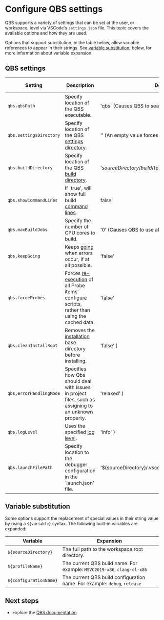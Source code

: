 # Configure QBS settings

QBS supports a variety of settings that can be set at the user, or workspace,
level via VSCode's `settings.json` file. This topic covers the available options
and how they are used.

Options that support substitution, in the table below, allow variable references
to appear in their strings. See [variable substitution](#variable-substitution),
below, for more information about variable expansion.

## QBS settings

|Setting  |Description | Default value | Supports substitution |
|---------|---------|---------|-----|
| `qbs.qbsPath`| Specify location of the QBS executable. | 'qbs' (Causes QBS to search the `PATH` environment variable.) | Yes. |
| `qbs.settingsDirectory`| Specify location of the QBS [settings directory](https://doc.qt.io/qbs/cli-config.html#op-op-op-op-settings-op-op-dir-op-lt-op-directory-op-gt-op). | '' (An empty value forces the use of the default pathю) | Yes. |
| `qbs.buildDirectory`| Specify location of the QBS [build directory](https://doc.qt.io/qbs/cli-build.html#op-op-op-op-build-op-op-directory-op-op-op-op-d-op-lt-op-directory-op-gt-op). | '${sourceDirectory}/build/${profileName}_${configurationName}' | Yes. |
| `qbs.showCommandLines`| If 'true', will show full build [command lines](https://doc.qt.io/qbs/cli-build.html#op-op-op-op-command-op-op-echo-op-op-mode-op-lt-op-mode-op-gt-op). | false'| No. |
| `qbs.maxBuildJobs`| Specify the number of CPU cores to build. | '0' (Causes QBS to use all CPU cores.) | No. |
| `qbs.keepGoing`| Keeps [going](https://doc.qt.io/qbs/cli-build.html#op-op-op-op-keep-op-op-going-op-op-op-op-k) when errors occur, if at all possible. | 'false' | No. |
| `qbs.forceProbes`| Forces [re-execution](https://doc.qt.io/qbs/cli-build.html#op-op-op-op-force-op-op-probe-op-op-execution) of all Probe items' configure scripts, rather than using the cached data. | 'false' | No. |
| `qbs.cleanInstallRoot`| Removes the [installation](https://doc.qt.io/qbs/cli-build.html#op-op-op-op-clean-op-op-install-op-op-root) base directory before installing. | 'false' ) | No. |
| `qbs.errorHandlingMode`| Specifies how Qbs should deal with issues in project files, such as assigning to an unknown property. | 'relaxed' ) | No. |
| `qbs.logLevel`| Uses the specified [log level](https://doc.qt.io/qbs/cli-build.html#op-op-op-op-log-op-op-level-op-lt-op-level-op-gt-op). | 'info' ) | No. |
| `qbs.launchFilePath`| Specify location to the debugger configuration in the `launch.json' file. | '${sourceDirectory}/.vscode/launch.json' ) | Yes. |

## Variable substitution

Some options support the replacement of special values in their string value
by using a `${variable}` syntax. The following built-in variables are expanded:

| Variable | Expansion |
|---------|---------|
|`${sourceDirectory}` | The full path to the workspace root directory. |
|`${profileName}`| The current QBS build name. For example: `MSVC2019-x86`, `clang-cl-x86` |
|`${configurationName}`| The current QBS build configuration name. For example: `debug`, `release` |

## Next steps

- Explore the [QBS documentation](README.md)
